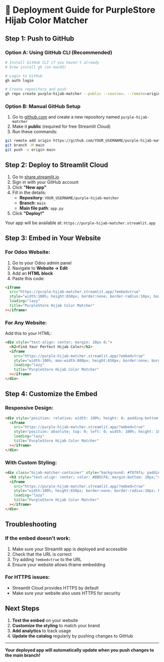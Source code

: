 # 🚀 Deployment Guide for PurpleStore Hijab Color Matcher

## Step 1: Push to GitHub

### Option A: Using GitHub CLI (Recommended)
```bash
# Install GitHub CLI if you haven't already
# brew install gh (on macOS)

# Login to GitHub
gh auth login

# Create repository and push
gh repo create purple-hijab-matcher --public --source=. --remote=origin --push
```

### Option B: Manual GitHub Setup
1. Go to [github.com](https://github.com) and create a new repository named `purple-hijab-matcher`
2. Make it **public** (required for free Streamlit Cloud)
3. Run these commands:

```bash
git remote add origin https://github.com/YOUR_USERNAME/purple-hijab-matcher.git
git branch -M main
git push -u origin main
```

## Step 2: Deploy to Streamlit Cloud

1. Go to [share.streamlit.io](https://share.streamlit.io)
2. Sign in with your GitHub account
3. Click **"New app"**
4. Fill in the details:
   - **Repository**: `YOUR_USERNAME/purple-hijab-matcher`
   - **Branch**: `main`
   - **Main file path**: `app.py`
5. Click **"Deploy!"**

Your app will be available at: `https://purple-hijab-matcher.streamlit.app`

## Step 3: Embed in Your Website

### For Odoo Website:
1. Go to your Odoo admin panel
2. Navigate to **Website → Edit**
3. Add an **HTML block**
4. Paste this code:

```html
<iframe
  src="https://purple-hijab-matcher.streamlit.app/?embed=true"
  style="width:100%; height:650px; border:none; border-radius:10px; box-shadow: 0 4px 6px rgba(0,0,0,0.1);"
  loading="lazy"
  title="PurpleStore Hijab Color Matcher"
></iframe>
```

### For Any Website:
Add this to your HTML:

```html
<div style="text-align: center; margin: 20px 0;">
  <h2>Find Your Perfect Hijab Color</h2>
  <iframe
    src="https://purple-hijab-matcher.streamlit.app/?embed=true"
    style="width:100%; max-width:800px; height:650px; border:none; border-radius:10px; box-shadow: 0 4px 6px rgba(0,0,0,0.1);"
    loading="lazy"
    title="PurpleStore Hijab Color Matcher"
  ></iframe>
</div>
```

## Step 4: Customize the Embed

### Responsive Design:
```html
<div style="position: relative; width: 100%; height: 0; padding-bottom: 75%;">
  <iframe
    src="https://purple-hijab-matcher.streamlit.app/?embed=true"
    style="position: absolute; top: 0; left: 0; width: 100%; height: 100%; border: none;"
    loading="lazy"
    title="PurpleStore Hijab Color Matcher"
  ></iframe>
</div>
```

### With Custom Styling:
```html
<div class="hijab-matcher-container" style="background: #f8f9fa; padding: 20px; border-radius: 15px; margin: 20px 0;">
  <h3 style="text-align: center; color: #8B5CF6; margin-bottom: 20px;">🧕 Find Your Perfect Hijab Match</h3>
  <iframe
    src="https://purple-hijab-matcher.streamlit.app/?embed=true"
    style="width:100%; height:650px; border:none; border-radius:10px; box-shadow: 0 4px 15px rgba(139, 92, 246, 0.2);"
    loading="lazy"
    title="PurpleStore Hijab Color Matcher"
  ></iframe>
</div>
```

## Troubleshooting

### If the embed doesn't work:
1. Make sure your Streamlit app is deployed and accessible
2. Check that the URL is correct
3. Try adding `?embed=true` to the URL
4. Ensure your website allows iframe embedding

### For HTTPS issues:
- Streamlit Cloud provides HTTPS by default
- Make sure your website also uses HTTPS for security

## Next Steps

1. **Test the embed** on your website
2. **Customize the styling** to match your brand
3. **Add analytics** to track usage
4. **Update the catalog** regularly by pushing changes to GitHub

---

**Your deployed app will automatically update when you push changes to the main branch!**
